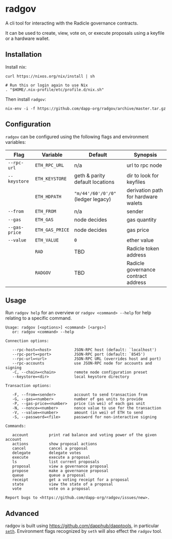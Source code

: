 # radgov

A cli tool for interacting with the Radicle governance contracts.

It can be used to create, view, vote on, or execute proposals using a
keyfile or a hardware wallet.

## Installation

Install nix:
```
curl https://nixos.org/nix/install | sh

# Run this or login again to use Nix
. "$HOME/.nix-profile/etc/profile.d/nix.sh"
```

Then install `radgov`:
```
nix-env -i -f https://github.com/dapp-org/radgov/archive/master.tar.gz
```

## Configuration

`radgov` can be configured using the following flags and environment variables:

| Flag          | Variable        | Default                            | Synopsis                            |
| ------------- | --------------- | ------------                       | ---------------                     |
| `--rpc-url`   | `ETH_RPC_URL`   | n/a                                | url to rpc node                     |
| `--keystore`  | `ETH_KEYSTORE`  | geth & parity default locations    | dir to look for keyfiles            |
|               | `ETH_HDPATH`    | `"m/44'/60'/0'/0"` (ledger legacy) | derivation path for hardware walets |
| `--from`      | `ETH_FROM`      | n/a                                | sender                              |
| `--gas`       | `ETH_GAS`       | node decides                       | gas quantity                        |
| `--gas-price` | `ETH_GAS_PRICE` | node decides                       | gas price                           |
| `--value`     | `ETH_VALUE`     | `0`                                | ether value                         |
|               | `RAD`           | TBD                                | Radicle token address               |
|               | `RADGOV`        | TBD                                | Radicle governance contract address |

## Usage

Run `radgov help` for an overview or
`radgov <command> --help` for help relating to a specific command.

```
Usage: radgov [<options>] <command> [<args>]
   or: radgov <command> --help

Connection options:

   --rpc-host=<host>          JSON-RPC host (default: `localhost')
   --rpc-port=<port>          JSON-RPC port (default: `8545')
   --rpc-url=<url>            JSON-RPC URL (overrides host and port)
   --rpc-accounts             use JSON-RPC node for accounts and signing
   -C, --chain=<chain>        remote node configuration preset
   --keystore=<dir>           local keystore directory

Transaction options:

   -F, --from=<sender>        account to send transaction from
   -G, --gas=<number>         number of gas units to provide
   -P, --gas-price=<number>   price (in wei) of each gas unit
   -N, --nonce=<number>       nonce value to use for the transaction
   -V, --value=<number>       amount (in wei) of ETH to send
   -S, --password=<file>      password for non-interactive signing

Commands:

   account         print rad balance and voting power of the given account
   actions         show proposal actions
   cancel          cancel a proposal
   delegate        delegate votes
   execute         execute a proposal
   ls              list current proposals
   proposal        view a governance proposal
   propose         make a governance proposal
   queue           queue a proposal
   receipt         get a voting receipt for a proposal
   state           view the state of a proposal
   vote            vote on a proposal

Report bugs to <https://github.com/dapp-org/radgov/issues/new>.
```


## Advanced

radgov is built using https://github.com/dapphub/dapptools, in particular [`seth`](https://github.com/dapphub/dapptools/tree/master/src/seth).
Environment flags recognized by `seth` will also effect the `radgov` tool.

